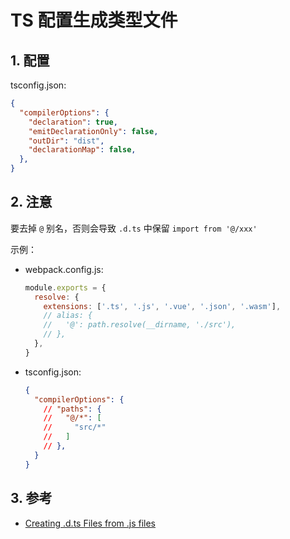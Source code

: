 <!--#region
@author 吴钦飞
@email wuqinfei@qq.com
@create date 2023-11-16 19:06:19
@modify date 2024-01-11 16:50:01
@desc [description]
#endregion-->


# TS 配置生成类型文件

## 1. 配置

tsconfig.json:

```json
{
  "compilerOptions": {
    "declaration": true,
    "emitDeclarationOnly": false,
    "outDir": "dist",
    "declarationMap": false,
  },
}
```

## 2. 注意

要去掉 `@` 别名，否则会导致 `.d.ts` 中保留 `import from '@/xxx'` 

示例：

* webpack.config.js:

    ```js
    module.exports = {
      resolve: {
        extensions: ['.ts', '.js', '.vue', '.json', '.wasm'],
        // alias: {
        //   '@': path.resolve(__dirname, './src'),
        // },
      },
    }
    ```

* tsconfig.json:

    ```json
    {
      "compilerOptions": {
        // "paths": {
        //   "@/*": [
        //     "src/*"
        //   ]
        // },
      }
    }
    ```

## 3. 参考

* [Creating .d.ts Files from .js files](https://www.typescriptlang.org/docs/handbook/declaration-files/dts-from-js.html)
